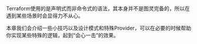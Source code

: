 
Terraform使用的是声明式而非命令式的语法，其本身并不是图灵完备的，所以在遇到某些场景时会显得力不从心。

本章我们会介绍一些小技巧以及设计模式和特殊Provider，可以在必要的时候帮助你实现某些特殊的逻辑，起到“会心一击”的效果。




